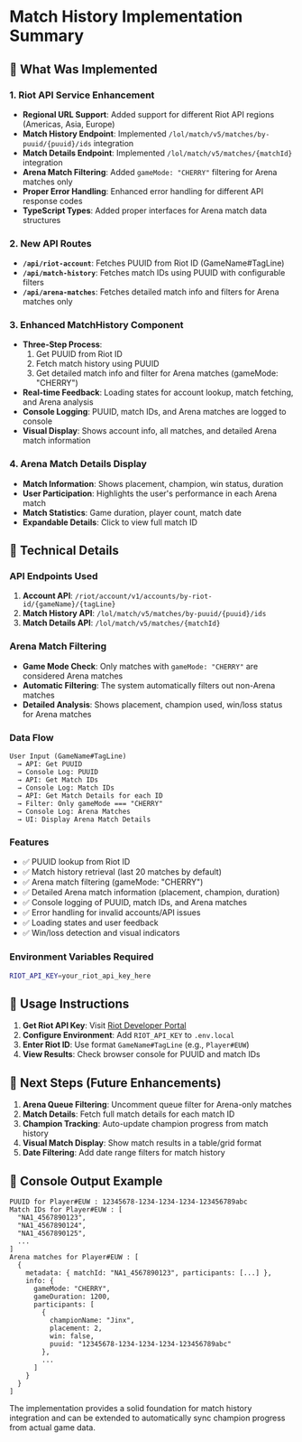 # Match History Implementation Summary

## 🎯 What Was Implemented

### 1. **Riot API Service Enhancement**
- **Regional URL Support**: Added support for different Riot API regions (Americas, Asia, Europe)
- **Match History Endpoint**: Implemented `/lol/match/v5/matches/by-puuid/{puuid}/ids` integration
- **Match Details Endpoint**: Implemented `/lol/match/v5/matches/{matchId}` integration
- **Arena Match Filtering**: Added `gameMode: "CHERRY"` filtering for Arena matches only
- **Proper Error Handling**: Enhanced error handling for different API response codes
- **TypeScript Types**: Added proper interfaces for Arena match data structures

### 2. **New API Routes**
- **`/api/riot-account`**: Fetches PUUID from Riot ID (GameName#TagLine)
- **`/api/match-history`**: Fetches match IDs using PUUID with configurable filters
- **`/api/arena-matches`**: Fetches detailed match info and filters for Arena matches only

### 3. **Enhanced MatchHistory Component**
- **Three-Step Process**: 
  1. Get PUUID from Riot ID
  2. Fetch match history using PUUID
  3. Get detailed match info and filter for Arena matches (gameMode: "CHERRY")
- **Real-time Feedback**: Loading states for account lookup, match fetching, and Arena analysis
- **Console Logging**: PUUID, match IDs, and Arena matches are logged to console
- **Visual Display**: Shows account info, all matches, and detailed Arena match information

### 4. **Arena Match Details Display**
- **Match Information**: Shows placement, champion, win status, duration
- **User Participation**: Highlights the user's performance in each Arena match
- **Match Statistics**: Game duration, player count, match date
- **Expandable Details**: Click to view full match ID

## 🔧 Technical Details

### API Endpoints Used
1. **Account API**: `/riot/account/v1/accounts/by-riot-id/{gameName}/{tagLine}`
2. **Match History API**: `/lol/match/v5/matches/by-puuid/{puuid}/ids`
3. **Match Details API**: `/lol/match/v5/matches/{matchId}`

### Arena Match Filtering
- **Game Mode Check**: Only matches with `gameMode: "CHERRY"` are considered Arena matches
- **Automatic Filtering**: The system automatically filters out non-Arena matches
- **Detailed Analysis**: Shows placement, champion used, win/loss status for Arena matches

### Data Flow
```
User Input (GameName#TagLine) 
  → API: Get PUUID 
  → Console Log: PUUID
  → API: Get Match IDs 
  → Console Log: Match IDs
  → API: Get Match Details for each ID
  → Filter: Only gameMode === "CHERRY"
  → Console Log: Arena Matches
  → UI: Display Arena Match Details
```

### Features
- ✅ PUUID lookup from Riot ID
- ✅ Match history retrieval (last 20 matches by default)
- ✅ Arena match filtering (gameMode: "CHERRY")
- ✅ Detailed Arena match information (placement, champion, duration)
- ✅ Console logging of PUUID, match IDs, and Arena matches
- ✅ Error handling for invalid accounts/API issues
- ✅ Loading states and user feedback
- ✅ Win/loss detection and visual indicators

### Environment Variables Required
```bash
RIOT_API_KEY=your_riot_api_key_here
```

## 🚀 Usage Instructions

1. **Get Riot API Key**: Visit [Riot Developer Portal](https://developer.riotgames.com/)
2. **Configure Environment**: Add `RIOT_API_KEY` to `.env.local`
3. **Enter Riot ID**: Use format `GameName#TagLine` (e.g., `Player#EUW`)
4. **View Results**: Check browser console for PUUID and match IDs

## 🔮 Next Steps (Future Enhancements)

1. **Arena Queue Filtering**: Uncomment queue filter for Arena-only matches
2. **Match Details**: Fetch full match details for each match ID
3. **Champion Tracking**: Auto-update champion progress from match history
4. **Visual Match Display**: Show match results in a table/grid format
5. **Date Filtering**: Add date range filters for match history

## 📝 Console Output Example
```
PUUID for Player#EUW : 12345678-1234-1234-1234-123456789abc
Match IDs for Player#EUW : [
  "NA1_4567890123",
  "NA1_4567890124", 
  "NA1_4567890125",
  ...
]
Arena matches for Player#EUW : [
  {
    metadata: { matchId: "NA1_4567890123", participants: [...] },
    info: {
      gameMode: "CHERRY",
      gameDuration: 1200,
      participants: [
        {
          championName: "Jinx",
          placement: 2,
          win: false,
          puuid: "12345678-1234-1234-1234-123456789abc"
        },
        ...
      ]
    }
  }
]
```

The implementation provides a solid foundation for match history integration and can be extended to automatically sync champion progress from actual game data.
